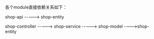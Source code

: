 各个module直接依赖关系如下：

shop-api -----> shop-entity

shop-controller -----> shop-service -----> shop-model ---->shop-entity